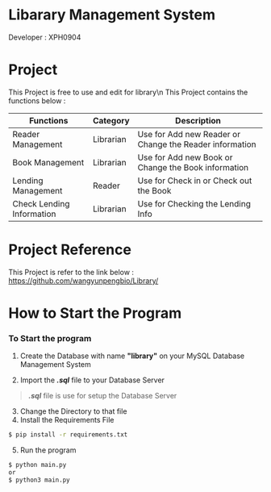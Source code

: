 # Libarary Management System

Developer : XPH0904

# Project
This Project is free to use and edit for library\n
This Project contains the functions below :

| Functions  | Category | Description  |
| ------------- | ------------- | ------------- |
| Reader Management  | Librarian  | Use for Add new Reader or Change the Reader information  |
| Book Management | Librarian  | Use for Add new Book or Change the Book information  |
| Lending Management  | Reader  | Use for Check in or Check out the Book  |
| Check Lending Information  | Librarian  | Use for Checking the Lending Info  |


# Project Reference
This Project is refer to the link below :
    https://github.com/wangyunpengbio/Library/

# How to Start the Program
### To Start the program

1. Create the Database with name **"library"** on your MySQL Database Management System

2. Import the **_.sql_** file to your Database Server
> *__.sql__* file is use for setup the Database Server

3. Change the Directory to that file
4. Install the Requirements File
```bat
$ pip install -r requirements.txt
```
5. Run the program
```bat
$ python main.py
or
$ python3 main.py
```
